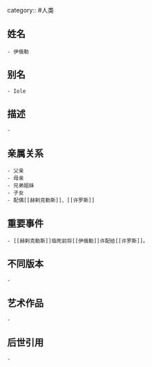 category:: #人类
## 姓名
	- 伊俄勒
## 别名
	- Iole
## 描述
	-
## 亲属关系
	- 父亲
	- 母亲
	- 兄弟姐妹
	- 子女
	- 配偶[[赫剌克勒斯]]、[[许罗斯]]
## 重要事件
	- [[赫剌克勒斯]]临死前将[[伊俄勒]]许配给[[许罗斯]]。
## 不同版本
	-
## 艺术作品
	-
## 后世引用
	-
